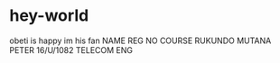 # hey-world
obeti is happy
im his fan
NAME                                REG NO              COURSE
RUKUNDO MUTANA PETER                 16/U/1082         TELECOM ENG  
